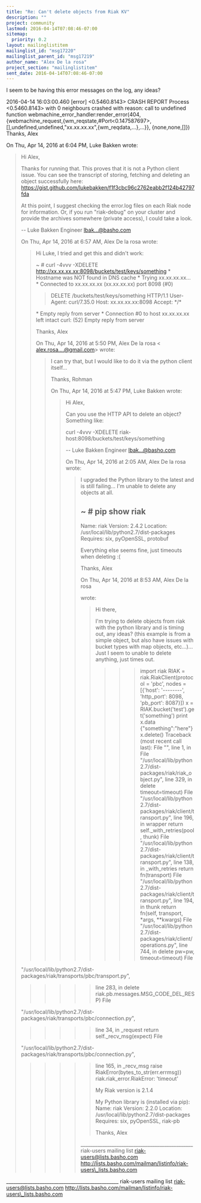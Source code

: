 ```yaml
---
title: "Re: Can't delete objects from Riak KV"
description: ""
project: community
lastmod: 2016-04-14T07:08:46-07:00
sitemap:
  priority: 0.2
layout: mailinglistitem
mailinglist_id: "msg17220"
mailinglist_parent_id: "msg17219"
author_name: "Alex De la rosa"
project_section: "mailinglistitem"
sent_date: 2016-04-14T07:08:46-07:00
---
```



I seem to be having this error messages on the log, any ideas?

2016-04-14 16:03:00.460 [error] <0.5460.8143> CRASH REPORT Process
<0.5460.8143> with 0 neighbours crashed with reason: call to undefined
function webmachine\_error\_handler:render\_error(404,
{webmachine\_request,{wm\_reqstate,#Port<0.147587697>,[],undefined,undefined,"xx.xx.xx.xx",{wm\_reqdata,...},...}},
{none,none,[]})
Thanks,
Alex

On Thu, Apr 14, 2016 at 6:04 PM, Luke Bakken  wrote:

> Hi Alex,
>
> Thanks for running that. This proves that it is not a Python client
> issue. You can see the transcript of storing, fetching and deleting an
> object successfully here:
> https://gist.github.com/lukebakken/f1f3cbc96c2762eabb2f124b42797fda
>
> At this point, I suggest checking the error.log files on each Riak
> node for information. Or, if you run "riak-debug" on your cluster and
> provide the archives somewhere (private access), I could take a look.
>
> --
> Luke Bakken
> Engineer
> lbak...@basho.com
>
>
> On Thu, Apr 14, 2016 at 6:57 AM, Alex De la rosa
>  wrote:
> > Hi Luke, I tried and get this and didn't work:
> >
> > ~ # curl -4vvv -XDELETE
> http://xx.xx.xx.xx:8098/buckets/test/keys/something
> > \* Hostname was NOT found in DNS cache
> > \* Trying xx.xx.xx.xx...
> > \* Connected to xx.xx.xx.xx (xx.xx.xx.xx) port 8098 (#0)
> >> DELETE /buckets/test/keys/something HTTP/1.1
> >> User-Agent: curl/7.35.0
> >> Host: xx.xx.xx.xx:8098
> >> Accept: \*/\*
> >>
> > \* Empty reply from server
> > \* Connection #0 to host xx.xx.xx.xx left intact
> > curl: (52) Empty reply from server
> >
> > Thanks,
> > Alex
> >
> > On Thu, Apr 14, 2016 at 5:50 PM, Alex De la rosa <
> alex.rosa....@gmail.com>
> > wrote:
> >>
> >> I can try that, but I would like to do it via the python client
> itself...
> >>
> >> Thanks,
> >> Rohman
> >>
> >> On Thu, Apr 14, 2016 at 5:47 PM, Luke Bakken  wrote:
> >>>
> >>> Hi Alex,
> >>>
> >>> Can you use the HTTP API to delete an object? Something like:
> >>>
> >>> curl -4vvv -XDELETE riak-host:8098/buckets/test/keys/something
> >>>
> >>> --
> >>> Luke Bakken
> >>> Engineer
> >>> lbak...@basho.com
> >>>
> >>>
> >>> On Thu, Apr 14, 2016 at 2:05 AM, Alex De la rosa
> >>>  wrote:
> >>> > I upgraded the Python library to the latest and is still failing...
> I'm
> >>> > unable to delete any objects at all.
> >>> >
> >>> > ~ # pip show riak
> >>> > ---
> >>> > Name: riak
> >>> > Version: 2.4.2
> >>> > Location: /usr/local/lib/python2.7/dist-packages
> >>> > Requires: six, pyOpenSSL, protobuf
> >>> >
> >>> > Everything else seems fine, just timeouts when deleting :(
> >>> >
> >>> > Thanks,
> >>> > Alex
> >>> >
> >>> > On Thu, Apr 14, 2016 at 8:53 AM, Alex De la rosa
> >>> > 
> >>> > wrote:
> >>> >>
> >>> >> Hi there,
> >>> >>
> >>> >> I'm trying to delete objects from riak with the python library and
> is
> >>> >> timing out, any ideas? (this example is from a simple object, but
> also
> >>> >> have
> >>> >> issues with bucket types with map objects, etc...)... Just I seem to
> >>> >> unable
> >>> >> to delete anything, just times out.
> >>> >>
> >>> >> >>> import riak
> >>> >> >>> RIAK = riak.RiakClient(protocol = 'pbc', nodes = [{'host':
> >>> >> >>> '--------',
> >>> >> >>> 'http\_port': 8098, 'pb\_port': 8087}])
> >>> >> >>> x = RIAK.bucket('test').get('something')
> >>> >> >>> print x.data
> >>> >> {"something":"here"}
> >>> >> >>> x.delete()
> >>> >> Traceback (most recent call last):
> >>> >> File "", line 1, in 
> >>> >> File "/usr/local/lib/python2.7/dist-packages/riak/riak\_object.py",
> >>> >> line
> >>> >> 329, in delete
> >>> >> timeout=timeout)
> >>> >> File
> >>> >> "/usr/local/lib/python2.7/dist-packages/riak/client/transport.py",
> >>> >> line 196, in wrapper
> >>> >> return self.\_with\_retries(pool, thunk)
> >>> >> File
> >>> >> "/usr/local/lib/python2.7/dist-packages/riak/client/transport.py",
> >>> >> line 138, in \_with\_retries
> >>> >> return fn(transport)
> >>> >> File
> >>> >> "/usr/local/lib/python2.7/dist-packages/riak/client/transport.py",
> >>> >> line 194, in thunk
> >>> >> return fn(self, transport, \*args, \*\*kwargs)
> >>> >> File
> >>> >> "/usr/local/lib/python2.7/dist-packages/riak/client/operations.py",
> >>> >> line 744, in delete
> >>> >> pw=pw, timeout=timeout)
> >>> >> File
> >>> >>
> >>> >>
> "/usr/local/lib/python2.7/dist-packages/riak/transports/pbc/transport.py",
> >>> >> line 283, in delete
> >>> >> riak.pb.messages.MSG\_CODE\_DEL\_RESP)
> >>> >> File
> >>> >>
> >>> >>
> "/usr/local/lib/python2.7/dist-packages/riak/transports/pbc/connection.py",
> >>> >> line 34, in \_request
> >>> >> return self.\_recv\_msg(expect)
> >>> >> File
> >>> >>
> >>> >>
> "/usr/local/lib/python2.7/dist-packages/riak/transports/pbc/connection.py",
> >>> >> line 165, in \_recv\_msg
> >>> >> raise RiakError(bytes\_to\_str(err.errmsg))
> >>> >> riak.riak\_error.RiakError: 'timeout'
> >>> >>
> >>> >> My Riak version is 2.1.4
> >>> >>
> >>> >> My Python library is (installed via pip):
> >>> >> Name: riak
> >>> >> Version: 2.2.0
> >>> >> Location: /usr/local/lib/python2.7/dist-packages
> >>> >> Requires: six, pyOpenSSL, riak-pb
> >>> >>
> >>> >> Thanks,
> >>> >> Alex
> >>> >
> >>> >
> >>> >
> >>> > \_\_\_\_\_\_\_\_\_\_\_\_\_\_\_\_\_\_\_\_\_\_\_\_\_\_\_\_\_\_\_\_\_\_\_\_\_\_\_\_\_\_\_\_\_\_\_
> >>> > riak-users mailing list
> >>> > riak-users@lists.basho.com
> >>> > http://lists.basho.com/mailman/listinfo/riak-users\_lists.basho.com
> >>> >
> >>
> >>
> >
>
\_\_\_\_\_\_\_\_\_\_\_\_\_\_\_\_\_\_\_\_\_\_\_\_\_\_\_\_\_\_\_\_\_\_\_\_\_\_\_\_\_\_\_\_\_\_\_
riak-users mailing list
riak-users@lists.basho.com
http://lists.basho.com/mailman/listinfo/riak-users\_lists.basho.com

